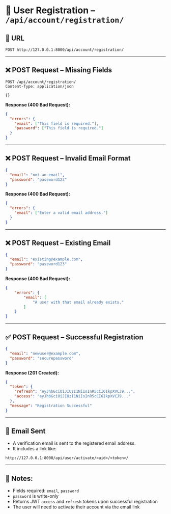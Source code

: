 # 📝 User Registration – `/api/account/registration/`

## 📍 URL  
`POST http://127.0.0.1:8000/api/account/registration/`

---

## ❌ POST Request – Missing Fields

```http
POST /api/account/registration/
Content-Type: application/json

{}
```

**Response (400 Bad Request):**
```json
{
  "errors": {
    "email": ["This field is required."],
    "password": ["This field is required."]
  }
}
```

---

## ❌ POST Request – Invalid Email Format

```json
{
  "email": "not-an-email",
  "password": "password123"
}
```

**Response (400 Bad Request):**
```json
{
  "errors": {
    "email": ["Enter a valid email address."]
  }
}
```

---

## ❌ POST Request – Existing Email

```json
{
  "email": "existing@example.com",
  "password": "password123"
}
```

**Response (400 Bad Request):**
```json
{
    "errors": {
        "email": [
            "A user with that email already exists."
        ]
    }
}
```

---

## ✅ POST Request – Successful Registration

```json
{
  "email": "newuser@example.com",
  "password": "securepassword"
}
```

**Response (201 Created):**
```json
{
  "token": {
    "refresh": "eyJhbGciOiJIUzI1NiIsInR5cCI6IkpXVCJ9...",
    "access": "eyJhbGciOiJIUzI1NiIsInR5cCI6IkpXVCJ9..."
  },
  "message": "Registration Successful"
}
```

---

## 📧 Email Sent

- A verification email is sent to the registered email address.
- It includes a link like:

```
http://127.0.0.1:8000/api/user/activate/<uid>/<token>/
```

---

## 🔧 Notes:
- Fields required: `email`, `password`
- `password` is write-only
- Returns JWT `access` and `refresh` tokens upon successful registration
- The user will need to activate their account via the email link
